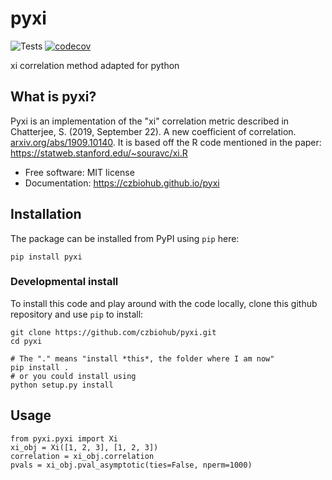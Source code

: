 pyxi
================================
![Tests](https://travis-ci.com/czbiohub/pyxi.svg?)
[![codecov](https://codecov.io/gh/czbiohub/pyxi/branch/master/graph/badge.svg)](https://codecov.io/gh/czbiohub/pyxi)

xi correlation method adapted for python

## What is pyxi?

Pyxi is an implementation of the "xi" correlation metric described in Chatterjee, S. (2019, September 22). A new coefficient of correlation. [arxiv.org/abs/1909.10140](https://arxiv.org/abs/1909.10140). It is based off the R code mentioned in the paper: https://statweb.stanford.edu/~souravc/xi.R 

-   Free software: MIT license
-   Documentation: https://czbiohub.github.io/pyxi

Installation
------------

The package can be installed from PyPI using `pip` here:

```
pip install pyxi
```

### Developmental install

To install this code and play around with the code locally, clone this github repository and use `pip` to install:

```
git clone https://github.com/czbiohub/pyxi.git
cd pyxi

# The "." means "install *this*, the folder where I am now"
pip install .
# or you could install using
python setup.py install
```

Usage
-----

```
from pyxi.pyxi import Xi
xi_obj = Xi([1, 2, 3], [1, 2, 3])
correlation = xi_obj.correlation
pvals = xi_obj.pval_asymptotic(ties=False, nperm=1000)

```
